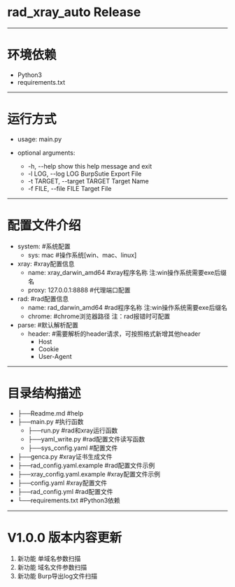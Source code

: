 rad_xray_auto Release
===========================
***
# 环境依赖
> 
* Python3
* requirements.txt
***
# 运行方式
> 
* usage: main.py

* optional arguments:
  - -h, --help            show this help message and exit
  - -l LOG, --log LOG     BurpSutie Export File
  - -t TARGET, --target TARGET    Target Name
  - -f FILE, --file FILE  Target File
***
# 配置文件介绍
> 
* system:                                       #系统配置
  - sys: mac                                    #操作系统[win、mac、linux]
* xray:                                         #xray配置信息
  - name: xray_darwin_amd64                     #xray程序名称 注:win操作系统需要exe后缀名
  - proxy: 127.0.0.1:8888                       #代理端口配置
* rad:                                          #rad配置信息
  - name: rad_darwin_amd64                      #rad程序名称 注:win操作系统需要exe后缀名
  - chrome:                                     #chrome浏览器路径 注：rad报错时可配置
* parse:                                        #默认解析配置
  - header:                                     #需要解析的header请求，可按照格式新增其他header
    + Host
    + Cookie
    + User-Agent
***
# 目录结构描述
> 
* ├──Readme.md                   #help
* ├──main.py                     #执行函数
    - ├──run.py                  #rad和xray运行函数
    - ├──yaml_write.py           #rad配置文件读写函数
    - ├──sys_config.yaml         #配置文件
* ├──genca.py                    #xray证书生成文件
* ├──rad_config.yaml.example     #rad配置文件示例
* ├──xray_config.yaml.example    #xray配置文件示例
* ├──config.yaml                 #xray配置文件
* ├──rad_config.yml              #rad配置文件
* └──requirements.txt            #Python3依赖
***
# V1.0.0 版本内容更新
> 
1. 新功能	 单域名参数扫描
2. 新功能	 域名文件参数扫描
3. 新功能	 Burp导出log文件扫描
